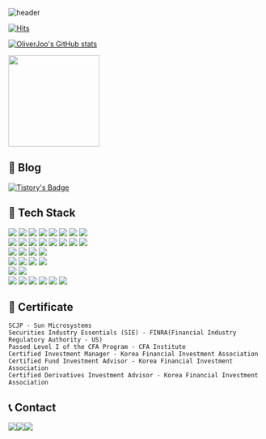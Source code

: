 <!--
**OliverJoo/OliverJoo** is a ✨ _special_ ✨ repository because its `README.md` (this file) appears on your GitHub profile.

Here are some ideas to get you started:

- 🔭 I’m currently working on ...
- 🌱 I’m currently learning ...
- 👯 I’m looking to collaborate on ...
- 🤔 I’m looking for help with ...
- 💬 Ask me about ...
- 📫 How to reach me: ...
- 😄 Pronouns: ...
- ⚡ Fun fact: ...
-->

![header](https://capsule-render.vercel.app/api?type=rounded&color=timeGradient&text=Welcome%20to%20Oliver's%20GitHub%20👋&animation=twinkling&fontSize=40&fontAlignY=50&fontAlign=50&height=180)

[![Hits](https://hits.seeyoufarm.com/api/count/incr/badge.svg?url=https%3A%2F%2Fgithub.com%2FOliverJoo&count_bg=%2379C83D&title_bg=%23555555&icon=&icon_color=%23E7E7E7&title=GitHub&edge_flat=false)](https://hits.seeyoufarm.com)

[![OliverJoo's GitHub stats](https://github-readme-stats.vercel.app/api?username=OliverJoo&include_all_commits=true&show_icons=true&theme=cobalt)](https://github.com/bi-sz/github-readme-stats)

<!-- <img align="center" width="100%" src="https://github-readme-stats.vercel.app/api/wakatime?username=OliverJoo&theme=cobalt&border_color=001F1E&text_color=09d672&icon_color=00C2C2&title_color=00F1E9" alt="My GitHub Time Stats" /> | -->

<a href="https://github.com/OliverJoo"><img align="center" style="height:180px" src="https://github-readme-stats.vercel.app/api/top-langs/?username=OliverJoo&layout=compact&theme=nord&hide_border=true" /></a> 
<br>


## 🦥 Blog
[![Tistory's Badge](https://github-readme-tistory-card.vercel.app/api/badge?name=Tistory)](https://oliverhouse.tistory.com/)

## 🔨 Tech Stack 
<div style="display:flex; flex-direction:column; align-items:flex-start;">
    <div>
        <img src="https://img.shields.io/badge/Java-FF7800?style=for-the-badge&logo=Java&logoColor=white">
        <img src="https://img.shields.io/badge/Dart-0175C2?style=for-the-badge&logo=Dart&logoColor=white">
        <img src="https://img.shields.io/badge/Flutter-02569B?style=for-the-badge&logo=Flutter&logoColor=white">
        <img src="https://img.shields.io/badge/javascript-F7DF1E?style=for-the-badge&logo=javascript&logoColor=black"> 
        <img src="https://img.shields.io/badge/bootstrap-7952B3?style=for-the-badge&logo=bootstrap&logoColor=white">
        <img src="https://img.shields.io/badge/c-%2300599C?style=for-the-badge&logo=c&logoColor=white">
        <img src="https://img.shields.io/badge/c++-%2300599C.svg?style=for-the-badge&logo=c%2B%2B&logoColor=white">
        <img src="https://img.shields.io/badge/Postman-FF6C37?style=for-the-badge&logo=postman&logoColor=white">
        <br>
        <img src="https://img.shields.io/badge/python-3776AB?style=for-the-badge&logo=python&logoColor=white"> 
        <img src="https://img.shields.io/badge/TensorFlow-FF6F00?style=for-the-badge&logo=tensorflow&logoColor=white"/> 
        <img src="https://img.shields.io/badge/Keras-D00000?style=for-the-badge&logo=Keras&logoColor=white"/>
        <img src="https://img.shields.io/badge/scikit--learn-%23F7931E.svg?style=for-the-badge&logo=scikit-learn&logoColor=white"/>
        <img src="https://img.shields.io/badge/NumPy-013243?style=for-the-badge&logo=NumPy&logoColor=white"/> 
        <img src="https://img.shields.io/badge/pandas-150458?style=for-the-badge&logo=pandas&logoColor=white"/> 
        <img src="https://img.shields.io/badge/Django-092E20?style=for-the-badge&logo=Django&logoColor=white"/>
        <img src="https://img.shields.io/badge/Jupyter-F37626?style=for-the-badge&logo=Jupyter&logoColor=white"/>
        <br>
        <img src="https://img.shields.io/badge/Linux-FCC624?style=for-the-badge&logo=Linux&logoColor=white">
        <img src="https://img.shields.io/badge/Red%20Hat-EE0000?style=for-the-badge&logo=redhat&logoColor=white">
        <img src="https://img.shields.io/badge/Ubuntu-E95420?style=for-the-badge&logo=Ubuntu&logoColor=white"/>
        <img src="https://img.shields.io/badge/spring-%236DB33F.svg?style=for-the-badge&logo=spring&logoColor=white"/> 
        <br>
        <img src="https://img.shields.io/badge/oracle-F80000?style=for-the-badge&logo=oracle&logoColor=white"> 
        <img src="https://img.shields.io/badge/MSSQL-CC2927?style=for-the-badge&logo=MSSQL&logoColor=white">
        <img src="https://img.shields.io/badge/mysql-4479A1?style=for-the-badge&logo=mysql&logoColor=white"> 
        <img src="https://img.shields.io/badge/Hibernate-59666C?style=for-the-badge&logo=Hibernate&logoColor=white">
        <br>
        <img src="https://img.shields.io/badge/apache tomcat-F8DC75?style=for-the-badge&logo=apachetomcat&logoColor=black">
        <img src="https://img.shields.io/badge/Amazon AWS-232F3E?style=for-the-badge&logo=amazon aws&logoColor=white"> 
        <br>
        <img src="https://img.shields.io/badge/Git-F05032?style=for-the-badge&logo=Git&logoColor=white"/>
        <img src="https://img.shields.io/badge/GitHub-181717?style=for-the-badge&logo=GitHub&logoColor=white"/>
        <img src="https://img.shields.io/badge/Subversion-809CC9?style=for-the-badge&logo=Subversion&logoColor=white"/>
        <img src="https://img.shields.io/badge/OpenGL-5586A4?style=for-the-badge&logo=OpenGL&logoColor=white"/>
        <img src="https://img.shields.io/badge/Markdown-000000?style=for-the-badge&logo=Markdown&logoColor=white"/>
        <img src="https://img.shields.io/badge/VMware-607078?style=for-the-badge&logo=VMware&logoColor=white"/>
    </div>
</div>

## 🪪 Certificate 
    SCJP - Sun Microsystems
    Securities Industry Essentials (SIE) - FINRA(Financial Industry Regulatory Authority - US)
    Passed Level I of the CFA Program - CFA Institute
    Certified Investment Manager - Korea Financial Investment Association
    Certified Fund Investment Advisor - Korea Financial Investment Association
    Certified Derivatives Investment Advisor - Korea Financial Investment Association


## 📞 Contact 
<div style="display:flex; flex-direction:row;">
    <a href="https://www.linkedin.com/in/oliverjoo/">
        <img src="https://img.shields.io/badge/LinkedIn-%230077B5?style=for-the-badge&logo=linkedin&logoColor=white"/>
    </a>
    <a href="https://www.instagram.com/lvsin/">
      <img src="https://img.shields.io/badge/Instagram-E4405F?style=for-the-badge&logo=Instagram&logoColor=white"> 
    </a>
    <a href="mailto:jjaemoon@gmail.com" target="_blank">
        <img src="https://img.shields.io/badge/Gmail-EA4335?style=for-the-badge&logo=Gmail&logoColor=white"/>
    </a>
</div><br>
